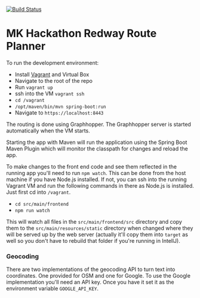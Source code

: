 [![Build Status](https://travis-ci.org/mkhackathon/redway-route-planner-2.svg?branch=master)](https://travis-ci.org/mkhackathon/redway-route-planner-2)
# MK Hackathon Redway Route Planner

To run the development environment:

* Install [Vagrant](https://www.vagrantup.com) and Virtual Box
* Navigate to the root of the repo
* Run `vagrant up`
* ssh into the VM `vagrant ssh`
* `cd /vagrant`
* `/opt/maven/bin/mvn spring-boot:run`
* Navigate to `https://localhost:8443`

The routing is done using Graphhopper. The Graphhopper server is started automatically when the VM starts.

Starting the app with Maven will run the application using the Spring Boot Maven Plugin which will monitor the classpath for changes and reload the app.

To make changes to the front end code and see them reflected in the running app you'll need to run `npm watch`. This can be done from the host machine if you have Node.js installed. If not, you can ssh into the running Vagrant VM and run the following commands in there as Node.js is installed. Just first cd into `/vagrant`. 

* `cd src/main/frontend`
* `npm run watch`

This will watch all files in the `src/main/frontend/src` directory and copy them to the `src/main/resources/static` directory when changed where they will be served up by the web server (actually it'll copy them into `target` as well so you don't have to rebuild that folder if you're running in IntellJ).

### Geocoding

There are two implementations of the geocoding API to turn text into coordinates. One provided for OSM and one for Google.
To use the Google implementation you'll need an API key. Once you have it set it as the environment variable `GOOGLE_API_KEY`.



